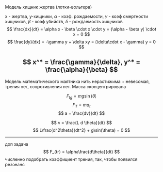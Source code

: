 Модель хищник жертва (лотки-вольтера)

x - жертва, y-хищники, $\alpha$ - коэф. рождаемости, $\gamma$ - коэф смертности хищников, $\beta$ - коэф убийств, $\delta$ - рождаемость хищников 
$$
	\frac{dx}{dt} = \alpha x - \beta \cdot x \cdot y = (\alpha - \beta y) \cdot x = 0
$$
$$
	\frac{dy}{dx} = -\gamma y + \delta xy = (\delta\cdot x - \gamma) y = 0
$$

$$
x^* = \frac{\gamma}{\delta}, y^* = \frac{\alpha}{\beta}
$$
---
Модель математического маятника
нить нерастижима + невесомая, трения нет, сопротивления нет.
Масса сконцентрирована 

$$
	F_{tg}= mg\sin(\theta)
$$
$$
	F_T = ma_t
$$
$$
	a = \frac{dv}{dt}
$$

$$
	v = \frac{L d \theta}{dt}
$$
$$
	L\frac{d^2\theta}{dt^2} + g\sin(\theta) = 0
$$

---
доп задача
$$
	F_{tr} = \alpha\frac{d\theta}{dt}
$$
численно подобрать коэффициент трения, так, чтобы появился резонанс